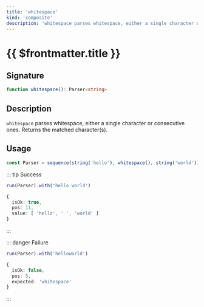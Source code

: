 ```yaml
---
title: 'whitespace'
kind: 'composite'
description: 'whitespace parses whitespace, either a single character or consecutive ones. Returns the matched character(s).'
---
```


# {{ $frontmatter.title }}

## Signature

```ts
function whitespace(): Parser<string>
```

## Description

`whitespace` parses whitespace, either a single character or consecutive ones. Returns the matched character(s).

## Usage

```ts
const Parser = sequence(string('hello'), whitespace(), string('world'))
```

::: tip Success
```ts
run(Parser).with('hello world')

{
  isOk: true,
  pos: 11,
  value: [ 'hello', ' ', 'world' ]
}
```
:::

::: danger Failure
```ts
run(Parser).with('helloworld')

{
  isOk: false,
  pos: 5,
  expected: 'whitespace'
}
```
:::

